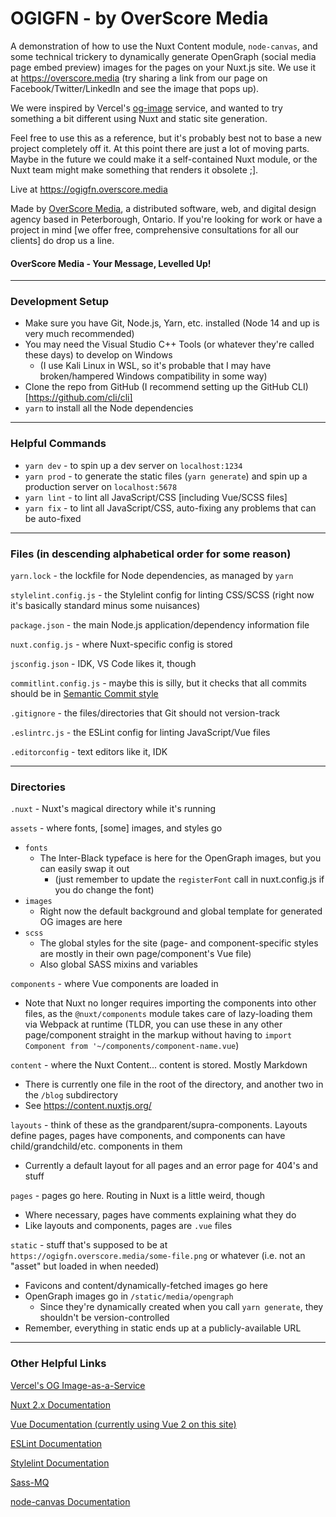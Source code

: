# OGIGFN - by OverScore Media

A demonstration of how to use the Nuxt Content module, `node-canvas`, and some technical trickery to dynamically generate OpenGraph (social media page embed preview) images for the pages on your Nuxt.js site. We use it at https://overscore.media (try sharing a link from our page on Facebook/Twitter/LinkedIn and see the image that pops up).

We were inspired by Vercel's [og-image](https://github.com/vercel/og-image) service, and wanted to try something a bit different using Nuxt and static site generation.

Feel free to use this as a reference, but it's probably best not to base a new project completely off it. At this point there are just a lot of moving parts. Maybe in the future we could make it a self-contained Nuxt module, or the Nuxt team might make something that renders it obsolete ;].

Live at https://ogigfn.overscore.media

Made by [OverScore Media](https://overscore.media), a distributed software, web, and digital design agency based in Peterborough, Ontario. If you're looking for work or have a project in mind [we offer free, comprehensive consultations for all our clients] do drop us a line.

#### OverScore Media - Your Message, Levelled Up!
---

### Development Setup

- Make sure you have Git, Node.js, Yarn, etc. installed (Node 14 and up is very much recommended)
- You may need the Visual Studio C++ Tools (or whatever they're called these days) to develop on Windows
  - (I use Kali Linux in WSL, so it's probable that I may have broken/hampered Windows compatibility in some way)
- Clone the repo from GitHub (I recommend setting up the GitHub CLI)[https://github.com/cli/cli]
- `yarn` to install all the Node dependencies

---

### Helpful Commands
- `yarn dev` - to spin up a dev server on `localhost:1234`
- `yarn prod` - to generate the static files (`yarn generate`) and spin up a production server on `localhost:5678`
- `yarn lint` - to lint all JavaScript/CSS [including Vue/SCSS files]
- `yarn fix` - to lint all JavaScript/CSS, auto-fixing any problems that can be auto-fixed

---

### Files (in descending alphabetical order for some reason)

`yarn.lock` - the lockfile for Node dependencies, as managed by `yarn`

`stylelint.config.js` - the Stylelint config for linting CSS/SCSS (right now it's basically standard minus some nuisances)

`package.json` - the main Node.js application/dependency information file

`nuxt.config.js` - where Nuxt-specific config is stored

`jsconfig.json` - IDK, VS Code likes it, though

`commitlint.config.js` - maybe this is silly, but it checks that all commits should be in [Semantic Commit style](https://www.conventionalcommits.org/en/v1.0.0/)

`.gitignore` - the files/directories that Git should not version-track

`.eslintrc.js` - the ESLint config for linting JavaScript/Vue files

`.editorconfig` - text editors like it, IDK

---

### Directories

`.nuxt` - Nuxt's magical directory while it's running

`assets` - where fonts, [some] images, and styles go
  - `fonts`
    - The Inter-Black typeface is here for the OpenGraph images, but you can easily swap it out
      - (just remember to update the `registerFont` call in nuxt.config.js if you do change the font)
  - `images`
    - Right now the default background and global template for generated OG images are here
  - `scss`
    - The global styles for the site (page- and component-specific styles are mostly in their own page/component's Vue file)
    - Also global SASS mixins and variables

`components` - where Vue components are loaded in
  - Note that Nuxt no longer requires importing the components into other files, as the `@nuxt/components` module takes care of lazy-loading them via Webpack at runtime (TLDR, you can use these in any other page/component straight in the markup without having to `import Component from '~/components/component-name.vue`)

`content` - where the Nuxt Content... content is stored. Mostly Markdown
  - There is currently one file in the root of the directory, and another two in the `/blog` subdirectory
  - See https://content.nuxtjs.org/

`layouts` - think of these as the grandparent/supra-components. Layouts define pages, pages have components, and components can have child/grandchild/etc. components in them
  - Currently a default layout for all pages and an error page for 404's and stuff

`pages` - pages go here. Routing in Nuxt is a little weird, though
  - Where necessary, pages have comments explaining what they do
  - Like layouts and components, pages are `.vue` files

`static` - stuff that's supposed to be at `https://ogigfn.overscore.media/some-file.png` or whatever (i.e. not an "asset" but loaded in when needed)
  - Favicons and content/dynamically-fetched images go here
  - OpenGraph images go in `/static/media/opengraph`
    - Since they're dynamically created when you call `yarn generate`, they shouldn't be version-controlled
  - Remember, everything in static ends up at a publicly-available URL

---

### Other Helpful Links

[Vercel's OG Image-as-a-Service](https://github.com/vercel/og-image)

[Nuxt 2.x Documentation](https://nuxtjs.org/docs/2.x/get-started/installation)

[Vue Documentation (currently using Vue 2 on this site)](https://vuejs.org/)

[ESLint Documentation](https://eslint.org/docs/user-guide/configuring)

[Stylelint Documentation](https://stylelint.io/user-guide/configure)

[Sass-MQ](https://github.com/sass-mq/sass-mq)

[node-canvas Documentation](https://github.com/Automattic/node-canvas)